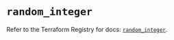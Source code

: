 # `random_integer`

Refer to the Terraform Registry for docs: [`random_integer`](https://registry.terraform.io/providers/contentsquare/random/3.1.0/docs/resources/integer).
